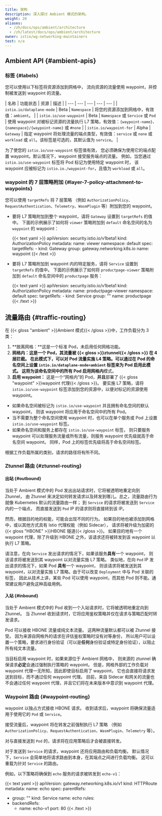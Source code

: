 ```yaml
---
title: 架构
description: 深入探讨 Ambient 模式的架构。
weight: 20
aliases:
  - /zh/docs/ops/ambient/architecture
  - /zh/latest/docs/ops/ambient/architecture
owner: istio/wg-networking-maintainers
test: n/a
---
```


## Ambient API {#ambient-apis}

### 标签 {#labels}

您可以使用以下标签将资源添加到网格中，
流向资源的流量使用 waypoint，并控制被发送到 waypoint 的流量。

|  名称  | 功能状态 | 资源 | 描述 |
| --- | --- | --- | --- | --- |
| `istio.io/dataplane-mode` | Beta | `Namespace` |  将您的资源添加到网格中，有效值：`ambient`。 |
| `istio.io/use-waypoint` | Beta | `Namespace` 或 `Service` 或 `Pod` | 使用 waypoint 对被标记资源的流量执行 L7 策略，有效值：`{waypoint-name}`、`{namespace}/{waypoint-name}` 或 `#none` |
| `istio.io/waypoint-for` | Alpha | `Gateway` | 指定 waypoint 将处理流量的端点类型，有效值：`service` 或 `none` 或 `workload` 或 `all`。该标签是可选的，其默认值为 `service`。 |

为了使您的 `istio.io/use-waypoint` 标签值有效，
您必须确保为使用它的端点配置 waypoint。默认情况下，waypoint 接受服务端点的流量。
例如，当您通过 `istio.io/use-waypoint` 标签将 Pod 标记为使用特定 waypoint 时，
该 waypoint 应被标记为 `istio.io./waypoint-for`，且值为 `workload` 或 `all`。

### waypoint 的 7 层策略附加 {#layer-7-policy-attachment-to-waypoints}

您可以使用 `targetRefs` 将 7 层策略
（例如 `AuthorizationPolicy`、`RequestAuthentication`、`Telemetry`、`WasmPlugin` 等）附加到您的 waypoint。

- 要将 L7 策略附加到整个 waypoint，请将 `Gateway` 设置到 `targetRefs` 的值中。
  下面的示例展示了如何将 `viewer` 策略附加到 `default` 命名空间的名为 `waypoint` 的 waypoint：

    {{< text yaml >}}
    apiVersion: security.istio.io/v1beta1
    kind: AuthorizationPolicy
    metadata:
      name: viewer
      namespace: default
    spec:
      targetRefs:
      - kind: Gateway
        group: gateway.networking.k8s.io
        name: waypoint
    {{< /text >}}

- 要将 L7 策略附加到 waypoint 内的特定服务，请将 `Service` 设置到 `targetRefs` 的值中。
  下面的示例展示了如何将 `productpage-viewer` 策略附加到 `default` 命名空间中的 `productpage` 服务：

    {{< text yaml >}}
    apiVersion: security.istio.io/v1beta1
    kind: AuthorizationPolicy
    metadata:
      name: productpage-viewer
      namespace: default
    spec:
      targetRefs:
      - kind: Service
        group: ""
        name: productpage
    {{< /text >}}

## 流量路由 {#traffic-routing}

在 {{< gloss "ambient" >}}Ambient 模式{{< /gloss >}}中，工作负载分为 3 类：

1. **脱离网格：**这是一个标准 Pod，未启用任何网格功能。
1. **网格内：**这是一个 Pod，其流量被 {{< gloss >}}ztunnel{{< /gloss >}} 在 4 层拦截。
   在此模式下，可以对 Pod 流量实施 L4 策略。可以通过在 Pod 的命名空间上设置 `istio.io/dataplane-mode=ambient` 标签来为 Pod 启用此模式。
   这将为该命名空间中的所有 Pod 启用**网格内**模式。
1. **启用 waypoint：** 这是一个“网格内”的 Pod，**并且**部署了 {{< gloss "waypoint" >}}waypoint 代理{{< /gloss >}}。
   要实施 L7 策略，请将 `istio.io/use-waypoint` 标签添加到您的资源中，以便对标记的资源使用 waypoint。
  - 如果命名空间被标记为 `istio.io/use-waypoint` 并且拥有命名空间的默认 waypoint，
    则该 waypoint 将应用于命名空间中的所有 Pod。
  - 当不需要为整个命名空间使用 waypoint 时，也可以在单个服务或 Pod 上设置 `istio.io/use-waypoint` 标签。
  - 如果命名空间和服务上都存在 `istio.io/use-waypoint` 标签，
    则只要服务 waypoint 可以处理服务流量或所有流量，则服务 waypoint 优先级就高于命名空间 waypoint。
    同样，Pod 上的标签优先级将高于命名空间标签。

根据工作负载所属的类别，请求的路径将有所不同。

### Ztunnel 路由 {#ztunnel-routing}

#### 出站 {#outbound}

当处于 Ambient 模式中的 Pod 发出出站请求时，它将被透明地重定向到 Ztunnel，
由 Ztunnel 来决定如何转发请求以及转发到哪儿。总之，流量路由行为就像 Kubernetes 默认的流量路由一样；
到 `Service` 的请求将被发送到 `Service` 内的一个端点，
而直接发送到 `Pod` IP 的请求则将直接转到该 IP。

然而，根据目的地的权能，可能会出现不同的行为。
如果目的地也被添加到网格中，或以其他方式具有 Istio 代理权能（例如 Sidecar），
请求将被升级为加密的 {{< gloss "HBONE" >}}HBONE 隧道{{< /gloss >}}。
如果目的地有一个 waypoint 代理，除了升级到 HBONE 之外，该请求还将被转发到该 waypoint 以执行 L7 策略。

请注意，在向 `Service` 发出请求的情况下，如果该服务**具有**一个 waypoint，
则该请求将被发送到其 waypoint 以对流量实施 L7 策略。
类似地，在向 `Pod` IP 发出请求的情况下，如果 Pod **具有**一个 waypoint，
则该请求将被发送到其 waypoint，以对流量实施 L7 策略。由于可以改变 `Deployment` 中与 Pod 关联的标签，
因此从技术上讲，某些 Pod 可以使用 waypoint，而其他 Pod 则不能。通常建议用户避免这种高级用例。

#### 入站 {#inbound}

当处于 Ambient 模式中的 Pod 收到一个入站请求时，它将被透明地重定向到 Ztunnel。
当 Ztunnel 收到请求时，它将应用鉴权策略并仅在请求与策略匹配时转发请求。

Pod 可以接收 HBONE 流量或纯文本流量。
这两种流量默认都可以被 Ztunnel 接受。
因为来源自网格外的请求在评估鉴权策略时没有对等身份，
所以用户可以设置一个策略，要求进行身份验证（可以是**任何**身份验证或特定身份验证），以阻止所有纯文本流量。

当目标启用 waypoint 时，如果来源位于 Ambient 网格中，
则来源的 ztunnel 确保请求**必定**会通过强制执行策略的 waypoint。
但是，网格外部的工作负载对 waypoint 代理一无所知，因此即使目标启用了 waypoint，
它也会直接将请求发送到目标，而不通过任何 waypoint 代理。
目前，来自 Sidecar 和网关的流量也不会通过任何 waypoint 代理，并且它们将在未来版本中意识到 waypoint 代理。

### Waypoint 路由 {#waypoint-routing}

waypoint 以独占方式接收 HBONE 请求。
收到请求后，waypoint 将确保流量适用于使用它的 `Pod` 或 `Service`。

接受流量后，waypoint 将在转发之前强制执行 L7 策略
（例如 `AuthorizationPolicy`、`RequestAuthentication`、`WasmPlugin`、`Telemetry` 等）。

对与直接发送到 `Pod` 的，请求将在应用策略后才会被直接转发。

对于发送到 `Service` 的请求，waypoint 还将应用路由和负载均衡。
默认情况下，`Service` 会简单地将请求路由到本身，在其端点之间进行负载均衡。
这可以重载为针对 `Service` 的路由。

例如，以下策略将确保到 `echo` 服务的请求被转发到 `echo-v1`：

{{< text yaml >}}
apiVersion: gateway.networking.k8s.io/v1
kind: HTTPRoute
metadata:
  name: echo
spec:
  parentRefs:
  - group: ""
    kind: Service
    name: echo
  rules:
  - backendRefs:
    - name: echo-v1
      port: 80
{{< /text >}}

